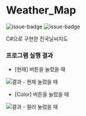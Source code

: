# Weather_Map


![issue-badge](https://img.shields.io/badge/tools-Visual%20studio-blueviolet) ![issue-badge](https://img.shields.io/badge/Language-C%23-green)

C#으로 구현한 전국날씨지도

### 프로그램 실행 결과


 - [현재] 버튼을 눌렀을 때 

![결과 - 현재 눌렀을 때](https://user-images.githubusercontent.com/46207314/119967290-28ee7980-bfe7-11eb-97d0-f6419b3514ac.gif)

 - [Color] 버튼을 눌렀을 때
 
![결과 - 컬러 눌렀을 때](https://user-images.githubusercontent.com/46207314/119967149-04929d00-bfe7-11eb-97fc-e42fe7ac93af.gif)

